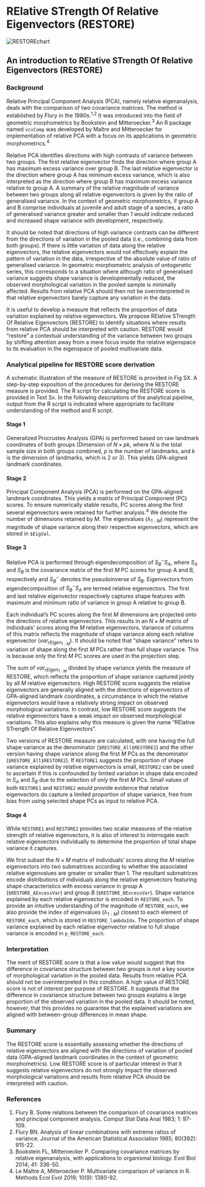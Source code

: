 # RElative STrength Of Relative Eigenvectors (RESTORE) 
<!-- ${\color{#D41C5C}RE}{lative}$ ${\color{#00B0F0}ST}{rength}$ ${\color{#FF00FF}O}{f}$ ${\color{#9900FF}R}{elative}$ ${\color{#70AD47}E}{igenvectors}$ -->

![RESTOREchart](https://github.com/Patrick-Wen/RESTORE/assets/100295693/b0d31458-6635-4d4a-be93-cf2b896a9cc1)

## An introduction to RElative STrength Of Relative Eigenvectors (RESTORE)

### Background
Relative Principal Component Analysis (PCA), namely relative eigenanalysis, deals with the comparison of two covariance matrices. The method is established by Flury in the 1980s.<sup>1,2</sup> It was introduced into the field of geometric morphometrics by Bookstein and Mitteroecker.<sup>3</sup> An R package named `vcvComp` was developed by Maître and Mitteroecker for implementation of relative PCA with a focus on its applications in geometric morphometrics.<sup>4</sup> 

Relative PCA identifies directions with high contrasts of variance between two groups. The first relative eigenvector finds the direction where group A has maximum excess variance over group B. The last relative eigenvector is the direction where group A has minimum excess variance, which is also interpreted as the direction where group B has maximum excess variance relative to group A. A summary of the relative magnitude of variance between two groups along all relative eigenvectors is given by the ratio of generalised variance. In the context of geometric morphometrics, if group A and B comprise individuals at juvenile and adult stage of a species, a ratio of generalised variance greater and smaller than 1 would indicate reduced and increased shape variance with development, respectively.

It should be noted that directions of high variance contrasts can be different from the directions of variation in the pooled data (i.e., combining data from both groups). If there is little variation of data along the relative eigenvectors, the relative eigenvectors would not effectively explain the pattern of variation in the data, irrespective of the absolute value of ratio of generalised variance. In geometric morphometric analysis of ontogenetic series, this corresponds to a situation where although ratio of generalised variance suggests shape variance is developmentally reduced, the observed morphological variation in the pooled sample is minimally affected. Results from relative PCA should then not be overinterpreted in that relative eigenvectors barely capture any variation in the data.

It is useful to develop a measure that reflects the proportion of data variation explained by relative eigenvectors. We propose RElative STrength Of Relative Eigenvectors (RESTORE) to identify situations where results from relative PCA should be interpreted with caution. RESTORE would “restore” a contextual understanding of the variance between two groups by shifting attention away from a mere focus inside the relative eigenspace to its evaluation in the eigenspace of pooled multivariate data.

### Analytical pipeline for RESTORE score derivation
A schematic illustration of the measure of RESTORE is provided in Fig SX. A step-by-step exposition of the procedures for deriving the RESTORE measure is provided. The R script for calculating the RESTORE score is provided in Text Sx. In the following descriptions of the analytical pipeline, output from the R script is indicated where appropriate to facilitate understanding of the method and R script.

#### Stage 1
Generalized Procrustes Analysis (GPA) is performed based on raw landmark coordinates of both groups (Dimension of $N×pk$, where $N$ is the total sample size in both groups combined, $p$ is the number of landmarks, and $k$ is the dimension of landmarks, which is 2 or 3). This yields GPA-aligned landmark coordinates.

#### Stage 2
Principal Component Analysis (PCA) is performed on the GPA-aligned landmark coordinates. This yields a matrix of Principal Component (PC) scores. To ensure numerically stable results, PC scores along the first several eigenvectors were retained for further analysis.<sup>4</sup> We denote the number of dimensions retained by $M$. The eigenvalues ($λ_{1:M}$) represent the magnitude of shape variance along their respective eigenvectors, which are stored in `$EigVal`.

#### Stage 3
Relative PCA is performed through eigendecomposition of $S_B^- S_A$, where $S_A$ and $S_B$ is the covariance matrix of the first $M$ PC scores for group A and B, respectively and $S_B^-$ denotes the pseudoinverse of $S_B$. Eigenvectors from eigendecomposition of $S_B^- S_A$ are termed relative eigenvectors. The first and last relative eigenvector respectively captures shape features with maximum and minimum ratio of variance in group A relative to group B.

Each individual’s PC scores along the first $M$ dimensions are projected onto the directions of relative eigenvectors. This results in an $N×M$ matrix of individuals’ scores along the $M$ relative eigenvectors. Variance of columns of this matrix reflects the magnitude of shape variance along each relative eigenvector ($var_{rEigen_{1:M}}$). It should be noted that “shape variance” refers to variation of shape along the first $M$ PCs rather than full shape variance. This is because only the first $M$ PC scores are used in the projection step.

The sum of $var_{rEigen_{1:M}}$ divided by shape variance yields the measure of RESTORE, which reflects the proportion of shape variance captured jointly by all $M$ relative eigenvectors. High RESTORE score suggests the relative eigenvectors are generally aligned with the directions of eigenvectors of GPA-aligned landmark coordinates, a circumstance in which the relative eigenvectors would have a relatively strong impact on observed morphological variations. In contrast, low RESTORE score suggests the relative eigenvectors have a weak impact on observed morphological variations. This also explains why this measure is given the name “RElative STrength Of Relative Eigenvectors”.

Two versions of RESTORE measure are calculated, with one having the full shape variance as the denominator (`$RESTORE_All$RESTORE1`) and the other version having shape variance along the first $M$ PCs as the denominator (`$RESTORE_All$RESTORE2`). If `RESTORE1` suggests the proportion of shape variance explained by relative eigenvectors is small, `RESTORE2` can be used to ascertain if this is confounded by limited variation in shape data encoded in $S_A$ and $S_B$ due to the selection of only the first $M$ PCs. Small values of both `RESTORE1` and `RESTORE2` would provide evidence that relative eigenvectors do capture a limited proportion of shape variance, free from bias from using selected shape PCs as input to relative PCA.

#### Stage 4
While `RESTORE1` and `RESTORE2` provides two scalar measures of the relative strength of relative eigenvectors, it is also of interest to interrogate each relative eigenvectors individually to determine the proportion of total shape variance it captures.

We first subset the $N×M$ matrix of individuals’ scores along the $M$ relative eigenvectors into two submatrices according to whether the associated relative eigenvalues are greater or smaller than 1. The resultant submatrices encode distributions of individuals along the relative eigenvectors featuring shape characteristics with excess variance in group A (`$RESTORE_AExcessVar`) and group B (`$RESTORE_BExcessVar`). Shape variance explained by each relative eigenvector is encoded in `RESTORE_each`. To provide an intuitive understanding of the magnitude of `RESTORE_each`, we also provide the index of eigenvalues ($λ_{1:M}$) closest to each element of `RESTORE_each`, which is stored in `RESTORE_lambdaIdx`. The proportion of shape variance explained by each relative eigenvector relative to full shape variance is encoded in `p_RESTORE_each`. 


### Interpretation
The merit of RESTORE score is that a low value would suggest that the difference in covariance structure between two groups is not a key source of morphological variation in the pooled data. Results from relative PCA should not be overinterpreted in this condition. A high value of RESTORE score is not of interest per purpose of RESTORE. It suggests that the difference in covariance structure between two groups explains a large proportion of the observed variation in the pooled data. It should be noted, however, that this provides no guarantee that the explained variations are aligned with between-group differences in mean shape.

### Summary
The RESTORE score is essentially assessing whether the directions of relative eigenvectors are aligned with the directions of variation of pooled data (GPA-aligned landmark coordinates in the context of geometric morphometrics). Low RESTORE score is of particular interest in that it suggests relative eigenvectors do not strongly impact the observed morphological variations and results from relative PCA should be interpreted with caution.


### References
1.	Flury B. Some relations between the comparison of covariance matrices and principal component analysis. Comput Stat Data Anal 1983; 1: 97-109.
2.	Flury BN. Analysis of linear combinations with extreme ratios of variance. Journal of the American Statistical Association 1985; 80(392): 915-22.
3.	Bookstein FL, Mitteroecker P. Comparing covariance matrices by relative eigenanalysis, with applications to organismal biology. Evol Biol 2014; 41: 336-50.
4.	Le Maître A, Mitteroecker P. Multivariate comparison of variance in R. Methods Ecol Evol 2019; 10(9): 1380-92.

